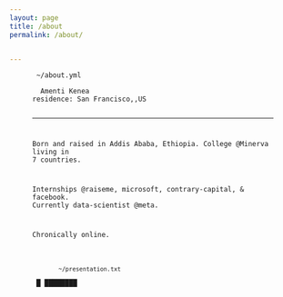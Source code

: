 ```yaml
---
layout: page
title: /about
permalink: /about/


---
```


<figure class="highlight"><pre><code class="language-yaml" data-lang="yaml"><span class="s"> ~/about.yml</span></code></pre></figure>

<figure class="highlight"><pre><code class="language-yaml" data-lang="yaml"><span class="na"></span><span class="pi"></span> <span class="blink"> </span><span class="s">Amenti Kenea</span><span class="blink"> </span>
<span class="na">residence</span><span class="pi">:</span> <span class="s">San Francisco,</span><span class="blink"></span><span class="s">,US</span>

----

Born and raised in Addis Ababa, Ethiopia. 
College @Minerva living in 7 countries. 

Internships @raiseme, microsoft, contrary-capital, & facebook.
Currently data-scientist @meta.

Chronically online. 

<figure class="highlight"><pre><code class="language-yaml" data-lang="yaml"><span class="s"><br> ~/presentation.txt</span></code></pre></figure> <span class="blink">█ ████████ </span>
